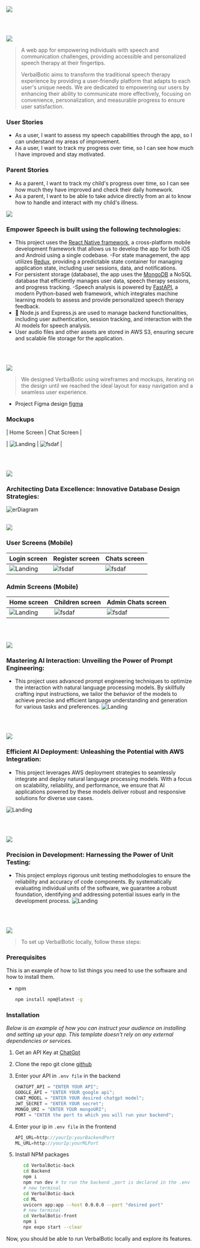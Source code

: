<img src="./readme/title1.svg"/>

<br><br>

<!-- project philosophy -->
<img src="./readme/title2.svg"/>

> A web app for empowering individuals with speech and communication challenges, providing accessible and personalized speech therapy at their fingertips.
>
> VerbalBotic aims to transform the traditional speech therapy experience by providing a user-friendly platform that adapts to each user's unique needs. We are dedicated to empowering our users by enhancing their ability to communicate more effectively, focusing on convenience, personalization, and measurable progress to ensure user satisfaction.

### User Stories

- As a user, I want to assess my speech capabilities through the app, so I can understand my areas of improvement.
- As a user, I want to track my progress over time, so I can see how much I have improved and stay motivated.

### Parent Stories

- As a parent, I want to track my child's progress over time, so I can see how much they have improved and check their daily homework.
- As a parent, I want to be able to take advice directly from an ai to know how to handle and interact with my child's illness.

<!-- Tech stack -->
<img src="./readme/title3.svg"/>

### Empower Speech is built using the following technologies:

- This project uses the [React Native framework](https://reactnative.dev/), a cross-platform mobile development framework that allows us to develop the app for both iOS and Android using a single codebase.
  -For state management, the app utilizes [Redux](https://redux.js.org/), providing a predictable state container for managing application state, including user sessions, data, and notifications.
- For persistent storage (database), the app uses the [MongoDB](https://www.mongodb.com/) a NoSQL database that efficiently manages user data, speech therapy sessions, and progress tracking.
  -Speech analysis is powered by [FastAPI](https://fastapi.tiangolo.com/), a modern Python-based web framework, which integrates machine learning models to assess and provide personalized speech therapy feedback.
- 🚨 Node.js and Express.js are used to manage backend functionalities, including user authentication, session tracking, and interaction with the AI models for speech analysis.
- User audio files and other assets are stored in AWS S3, ensuring secure and scalable file storage for the application.

<br><br>

<!-- UI UX -->
<img src="./readme/title4.svg"/>

> We designed VerbalBotic using wireframes and mockups, iterating on the design until we reached the ideal layout for easy navigation and a seamless user experience.

- Project Figma design [figma](https://www.figma.com/design/lYKnKzfIaeIFI1TjHdQoq5/VerbalBotic?node-id=0-1&t=BDcVcfxbKnYdKN40-1)

### Mockups

| Home Screen | Chat Screen |

| ![Landing](./readme/demo/homeMockup.png) | ![fsdaf](./readme/demo/chatsMockups.png) |

<br><br>

<!-- Database Design -->
<img src="./readme/title5.svg"/>

### Architecting Data Excellence: Innovative Database Design Strategies:

![erDiagram](./readme/demo/erDiagram.png)
<br><br>

<!-- Implementation -->
<img src="./readme/title6.svg"/>

### User Screens (Mobile)

| Login screen                         | Register screen                       | Chats screen                            |
| ------------------------------------ | ------------------------------------- | --------------------------------------- |
| ![Landing](./readme/demo/Login.jpeg) | ![fsdaf](./readme/demo/register.jpeg) | ![fsdaf](./readme/demo/childChats.jpeg) |

### Admin Screens (Mobile)

| Home screen                              | Children screen                       | Admin Chats screen                      |
| ---------------------------------------- | ------------------------------------- | --------------------------------------- |
| ![Landing](./readme/demo/adminHome.jpeg) | ![fsdaf](./readme/demo/children.jpeg) | ![fsdaf](./readme/demo/adminchats.jpeg) |

<br><br>

<!-- Prompt Engineering -->
<img src="./readme/title7.svg"/>

### Mastering AI Interaction: Unveiling the Power of Prompt Engineering:

- This project uses advanced prompt engineering techniques to optimize the interaction with natural language processing models. By skillfully crafting input instructions, we tailor the behavior of the models to achieve precise and efficient language understanding and generation for various tasks and preferences.
  ![Landing](./readme/demo/prompt.png)

<br><br>

<!-- AWS Deployment -->
<img src="./readme/title8.svg"/>

### Efficient AI Deployment: Unleashing the Potential with AWS Integration:

- This project leverages AWS deployment strategies to seamlessly integrate and deploy natural language processing models. With a focus on scalability, reliability, and performance, we ensure that AI applications powered by these models deliver robust and responsive solutions for diverse use cases.

![Landing](./readme/demo/awsDeployment.png)

<br><br>

<!-- Unit Testing -->
<img src="./readme/title9.svg"/>

### Precision in Development: Harnessing the Power of Unit Testing:

- This project employs rigorous unit testing methodologies to ensure the reliability and accuracy of code components. By systematically evaluating individual units of the software, we guarantee a robust foundation, identifying and addressing potential issues early in the development process.
  ![Landing](./readme/demo/unitTesting.png)

<br><br>

<!-- How to run -->
<img src="./readme/title10.svg"/>

> To set up VerbalBotic locally, follow these steps:

### Prerequisites

This is an example of how to list things you need to use the software and how to install them.

- npm
  ```sh
  npm install npm@latest -g
  ```

### Installation

_Below is an example of how you can instruct your audience on installing and setting up your app. This template doesn't rely on any external dependencies or services._

1. Get an API Key at [ChatGpt](https://openai.com)
2. Clone the repo
   git clone [github](https://github.com/hadi-karnib/VerbalBotic.git)
3. Enter your API in `.env file` in the backend

   ```js
   CHATGPT_API = "ENTER YOUR API";
   GOOGLE_API = "ENTER YOUR google api";
   CHAT_MODEL = "ENTER YOUR desired chatgpt model";
   JWT_SECRET = "ENTER YOUR secret";
   MONGO_URI = "ENTER YOUR mongoURI";
   PORT = "ENTER the port to which you will run your backend";
   ```

4. Enter your ip in `.env file` in the frontend

   ```js
   API_URL=http://yourIp:yourBackendPort
   ML_URL=http://yourIp:yourMLPort
   ```

5. Install NPM packages

   ```sh
      cd VerbalBotic-back
      cd Backend
      npm i
      npm run dev # to run the backend ,port is declared in the .env
      # new terminal
      cd VerbalBotic-back
      cd ML
      uvicorn app:app --host 0.0.0.0 --port "desired port"
      # new terminal
      cd VerbalBotic-front
      npm i
      npx expo start --clear
   ```

Now, you should be able to run VerbalBotic locally and explore its features.
